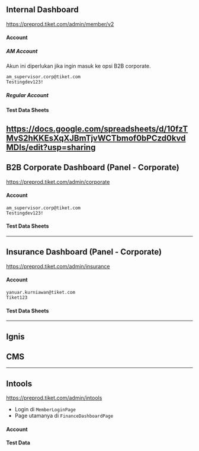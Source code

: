 ## **Internal Dashboard**
https://preprod.tiket.com/admin/member/v2
#### **Account**
##### AM Account
Akun ini diperlukan jika ingin masuk ke opsi B2B corporate.

```
am_supervisor.corp@tiket.com
Testingdev123!
```
##### Regular Account

#### **Test Data Sheets**
https://docs.google.com/spreadsheets/d/10fzTMvS2hKKEsXqXJBmTjvWCTbmof0bPCzd0kvdMDIs/edit?usp=sharing
---
## **B2B Corporate Dashboard (Panel - Corporate)**
https://preprod.tiket.com/admin/corporate
#### Account
```
am_supervisor.corp@tiket.com
Testingdev123!
```
#### Test Data Sheets


---
## Insurance Dashboard (Panel - Corporate)
https://preprod.tiket.com/admin/insurance
#### Account

```
yanuar.kurniawan@tiket.com
Tiket123
```
#### Test Data Sheets


---
## Ignis

## CMS

---
## Intools
https://preprod.tiket.com/admin/intools

- Login di `MemberLoginPage`
- Page utamanya di `FinanceDashboardPage`
#### Account

#### Test Data
